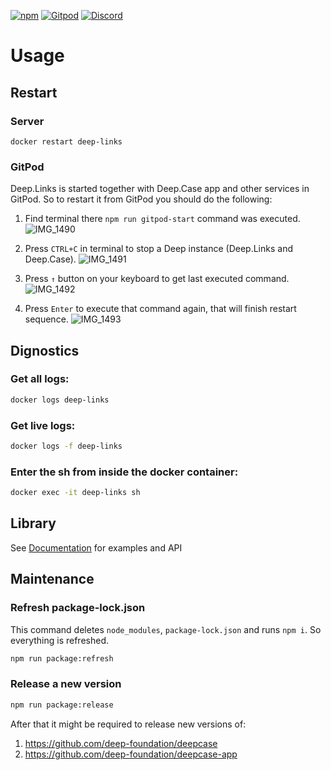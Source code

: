 [![npm](https://img.shields.io/npm/v/@deep-foundation/deeplinks.svg)](https://www.npmjs.com/package/@deep-foundation/deeplinks)
[![Gitpod](https://img.shields.io/badge/Gitpod-ready--to--code-blue?logo=gitpod)](https://gitpod.io/#https://github.com/deep-foundation/deeplinks) 
[![Discord](https://badgen.net/badge/icon/discord?icon=discord&label&color=purple)](https://discord.gg/deep-foundation)

# Usage

## Restart

### Server

```
docker restart deep-links
```

### GitPod

Deep.Links is started together with Deep.Case app and other services in GitPod. So to restart it from GitPod you should do the following:

1. Find terminal there `npm run gitpod-start` command was executed.
![IMG_1490](https://github.com/deep-foundation/deepcase-app/assets/1431904/81ecd4d4-f4d2-4812-8948-0a155347218d)

2. Press `CTRL+C` in terminal to stop a Deep instance (Deep.Links and Deep.Case).
![IMG_1491](https://github.com/deep-foundation/deepcase-app/assets/1431904/39966c49-b8fd-4030-bcac-d8a0e4ff4e17)

3. Press `↑` button on your keyboard to get last executed command.
![IMG_1492](https://github.com/deep-foundation/deepcase-app/assets/1431904/9ef60c58-ca70-43f3-be91-91966d85dddc)

4. Press `Enter` to execute that command again, that will finish restart sequence.
![IMG_1493](https://github.com/deep-foundation/deepcase-app/assets/1431904/56f48dad-d751-44c7-8871-164f824f122b)

## Dignostics

### Get all logs:

```sh
docker logs deep-links
```

### Get live logs:

```sh
docker logs -f deep-links
```

### Enter the sh from inside the docker container:

```sh
docker exec -it deep-links sh
```

## Library
See [Documentation] for examples and API

[Documentation]: https://deep-foundation.github.io/deeplinks/

## Maintenance

### Refresh package-lock.json

This command deletes `node_modules`, `package-lock.json` and runs `npm i`. So everything is refreshed.

```bash
npm run package:refresh
```

### Release a new version

```bash
npm run package:release
```

After that it might be required to release new versions of:
1. https://github.com/deep-foundation/deepcase
2. https://github.com/deep-foundation/deepcase-app